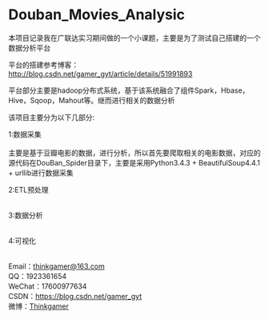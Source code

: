 # Douban_Movies_Analysic<br/>

本项目记录我在广联达实习期间做的一个小课题，主要是为了测试自己搭建的一个数据分析平台<br/>

平台的搭建参考博客：<a href="http://blog.csdn.net/gamer_gyt/article/details/51991893">http://blog.csdn.net/gamer_gyt/article/details/51991893</a><br/>

平台部分主要是hadoop分布式系统，基于该系统融合了组件Spark，Hbase，Hive，Sqoop，Mahout等。继而进行相关的数据分析<br/>

该项目主要分为以下几部分:<br/>

1:数据采集<br/><br/>
  主要是基于豆瓣电影的数据，进行分析，所以首先要爬取相关的电影数据，对应的源代码在DouBan_Spider目录下，主要是采用Python3.4.3 + BeautifulSoup4.4.1 + urllib进行数据采集

2:ETL预处理<br/><br/>

3:数据分析<br/><br/>

4:可视化<br/><br/>

Email：thinkgamer@163.com<br>
QQ：1923361654<br>
WeChat：17600977634<br>
CSDN：<a href="https://blog.csdn.net/gamer_gyt">https://blog.csdn.net/gamer_gyt</a><br>
微博：<a href="http://weibo.com/234654758">Thinkgamer<a>
